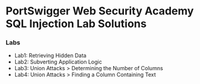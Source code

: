 # PortSwigger Web Security Academy SQL Injection Lab Solutions

### Labs

- Lab1: Retrieving Hidden Data
- Lab2: Subverting Application Logic
- Lab3: Union Attacks > Determining the Number of Columns
- Lab4: Union Attacks > Finding a Column Containing Text
